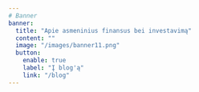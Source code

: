 ```yaml
---
# Banner
banner:
  title: "Apie asmeninius finansus bei investavimą"
  content: ""
  image: "/images/banner11.png"
  button:
    enable: true
    label: "Į blog'ą"
    link: "/blog"
---
```

